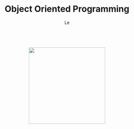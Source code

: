 <h1 align="center">
  Object Oriented Programming
</h1>
<p align="center">
  Le
</p>
<h1 align="center">
<br>
<img src="https://github.com/basu021/oop/blob/main/elements/logo.svg" height="250" align="center" />
<br>
</h1>